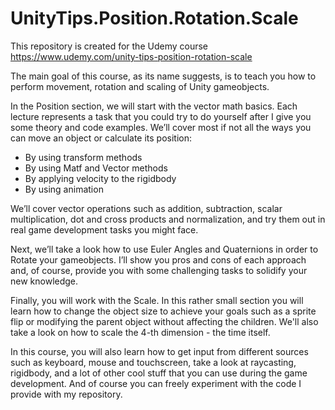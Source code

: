 # UnityTips.Position.Rotation.Scale

This repository is created for the Udemy course
https://www.udemy.com/unity-tips-position-rotation-scale

The main goal of this course, as its name suggests, is to teach you how to perform movement, rotation and scaling of Unity gameobjects. 

In the Position section, we will start with the vector math basics. Each lecture represents a task that you could try to do yourself after I give you some theory and code examples. We’ll cover most if not all the ways you can move an object or calculate its position:
- By using transform methods
- By using Matf and Vector methods
- By applying velocity to the rigidbody
- By using animation

We’ll cover vector operations such as addition, subtraction, scalar multiplication, dot and cross products and normalization, and try them out in real game development tasks you might face.

Next, we’ll take a look how to use Euler Angles and Quaternions in order to Rotate your gameobjects. I’ll show you pros and cons of each approach and, of course, provide you with some challenging tasks to solidify your new knowledge.

Finally, you will work with the Scale. In this rather small section you will learn how to change the object size to achieve your goals such as a sprite flip or modifying the parent object without affecting the children. We'll also take a look on how to scale the 4-th dimension - the time itself. 

In this course, you will also learn how to get input from different sources such as keyboard, mouse and touchscreen, take a look at raycasting, rigidbody, and a lot of other cool stuff that you can use during the game development. And of course you can freely experiment with the code I provide with my repository.
